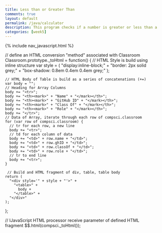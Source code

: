 ```yaml
---
title: Less than or Greater Than
comments: true
layout: default
permalink: /java/calculator
description: This program checks if a number is greater or less than a number.
categories: [week5]
---
```


{% include nav_javascript.html %}

// define an HTML conversion "method" associated with Classroom
Classroom.prototype._toHtml = function() {
    // HTML Style is build using inline structure
    var style = (
      "display:inline-block;" +
      "border: 2px solid grey;" +
      "box-shadow: 0.8em 0.4em 0.4em grey;"
    );
  
    // HTML Body of Table is build as a series of concatenations (+=)
    var body = "";
    // Heading for Array Columns
    body += "<tr>";
    body += "<th><mark>" + "Name" + "</mark></th>";
    body += "<th><mark>" + "GitHub ID" + "</mark></th>";
    body += "<th><mark>" + "Class Of" + "</mark></th>";
    body += "<th><mark>" + "Role" + "</mark></th>";
    body += "</tr>";
    // Data of Array, iterate through each row of compsci.classroom 
    for (var row of compsci.classroom) {
      // tr for each row, a new line
      body += "<tr>";
      // td for each column of data
      body += "<td>" + row.name + "</td>";
      body += "<td>" + row.ghID + "</td>";
      body += "<td>" + row.classOf + "</td>";
      body += "<td>" + row.role + "</td>";
      // tr to end line
      body += "<tr>";
    }
  
     // Build and HTML fragment of div, table, table body
    return (
      "<div style='" + style + "'>" +
        "<table>" +
          body +
        "</table>" +
      "</div>"
    );
  
  };
  
  // IJavaScript HTML processor receive parameter of defined HTML fragment
  $$.html(compsci._toHtml());
